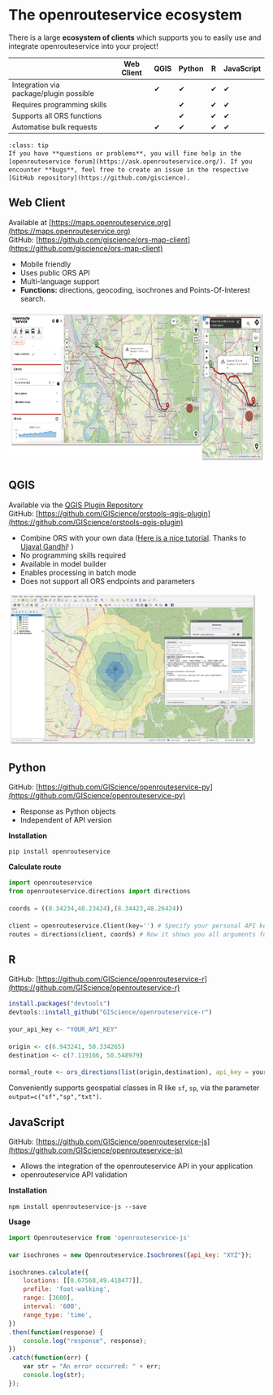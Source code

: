 # The openrouteservice ecosystem

[comment]: # (|||)

There is a large **ecosystem of clients** which supports you to easily use and integrate openrouteservice into your project!

|                                         | Web Client | QGIS | Python | R   | JavaScript |
|-----------------------------------------|------------|------|--------|-----|------------|
| Integration via package/plugin possible |            | ✔    | ✔      | ✔   | ✔          | 
| Requires programming skills             |            |      | ✔      | ✔   | ✔          |
| Supports all ORS functions              |            |      | ✔      | ✔   | ✔          |
| Automatise bulk requests                |            | ✔    | ✔      | ✔   | ✔          |

[comment]: # (|||)

```{admonition} What if I need help?
:class: tip
If you have **questions or problems**, you will fine help in the [openrouteservice forum](https://ask.openrouteservice.org/). If you encounter **bugs**, feel free to create an issue in the respective [GitHub repository](https://github.com/giscience).
```

[comment]: # (|||)


## Web Client

Available at [https://maps.openrouteservice.org](https://maps.openrouteservice.org)  
GitHub: [https://github.com/giscience/ors-map-client](https://github.com/giscience/ors-map-client)

- Mobile friendly 
- Uses public ORS API
- Multi-language support
- **Functions:** directions, geocoding, isochrones and Points-Of-Interest search.

[comment]: # (|||)

<img src="../img/openrouteservice/clients.png" height="300px"></img>

[comment]: # (|||)

## QGIS

Available via the [QGIS Plugin Repository](https://plugins.qgis.org/plugins/ORStools/)  
GitHub: [https://github.com/GIScience/orstools-qgis-plugin](https://github.com/GIScience/orstools-qgis-plugin)

- Combine ORS with your own data ([Here is a nice tutorial](https://www.qgistutorials.com/en/docs/3/service_area_analysis.html). Thanks to [Ujaval Gandhi](https://twitter.com/intent/follow?original_referer=https%3A%2F%2Fwww.qgistutorials.com%2F&ref_src=twsrc%5Etfw%7Ctwcamp%5Ebuttonembed%7Ctwterm%5Efollow%7Ctwgr%5Espatialthoughts&screen_name=spatialthoughts)!
)
- No programming skills required
- Available in model builder 
- Enables processing in batch mode 
- Does not support all ORS endpoints and parameters

[comment]: # (|||)

<img src="../img/openrouteservice/qgis_plugin.png" height="300px"></img>

[comment]: # (|||)

## Python

GitHub: [https://github.com/GIScience/openrouteservice-py](https://github.com/GIScience/openrouteservice-py)

- Response as Python objects
- Independent of API version

[comment]: # (|||)

**Installation** 

```
pip install openrouteservice
```

[comment]: # (|||)

**Calculate route**

```python
import openrouteservice
from openrouteservice.directions import directions

coords = ((8.34234,48.23424),(8.34423,48.26424))

client = openrouteservice.Client(key='') # Specify your personal API key
routes = directions(client, coords) # Now it shows you all arguments for .directions
```

[comment]: # (|||)

## R 

GitHub: [https://github.com/GIScience/openrouteservice-r](https://github.com/GIScience/openrouteservice-r)

```r
install.packages("devtools")
devtools::install_github("GIScience/openrouteservice-r")

your_api_key <- "YOUR_API_KEY"

origin <- c(6.943241, 50.334265)
destination <- c(7.119166, 50.548979)

normal_route <- ors_directions(list(origin,destination), api_key = your_api_key)
```

Conveniently supports geospatial classes in R like `sf`, `sp`, via the parameter `output=c("sf","sp","txt")`.

[comment]: # (|||)

## JavaScript 

GitHub: [https://github.com/GIScience/openrouteservice-js](https://github.com/GIScience/openrouteservice-js)

- Allows the integration of the openrouteservice API in your application 
- openrouteservice API validation 

[comment]: # (|||)

**Installation** 

`npm install openrouteservice-js --save`

[comment]: # (|||)

**Usage**

```javascript
import Openrouteservice from 'openrouteservice-js'

var isochrones = new Openrouteservice.Isochrones({api_key: "XYZ"});

isochrones.calculate({
    locations: [[8.67568,49.418477]],
    profile: 'foot-walking',
    range: [3600],
    interval: '600',
    range_type: 'time',
})
.then(function(response) {
    console.log("response", response);
})
.catch(function(err) {
    var str = "An error occurred: " + err;
    console.log(str);
});
```



 